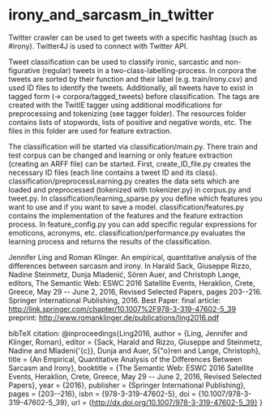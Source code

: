 # irony_and_sarcasm_in_twitter

Twitter crawler can be used to get tweets with a specific hashtag (such as #irony).
Twitter4J is used to connect with Twitter API.

Tweet classification can be used to classify ironic, sarcastic and non-figurative (regular) tweets in a two-class-labelling-process.
In corpora the tweets are sorted by their function and their label (e.g. train/irony.csv) and used ID files to identify the tweets.
Additionally, all tweets have to exist in tagged form (-> corpora/tagged_tweets) before classification. 
The tags are created with the TwitIE tagger using additional modifications for preprocessing and tokenizing (see tagger folder).
The resources folder contains lists of stopwords, lists of positive and negative words, etc. The files in this folder are used for feature extraction.

The classification will be started via classification/main.py. 
There train and test corpus can be changed and learning or only feature extraction (creating an ARFF file) can be started.
First, create_ID_file.py creates the necessary ID files (each line contains a tweet ID and its class).
classification/preprocessLearning.py creates the data sets which are loaded and preprocessed (tokenized with tokenizer.py) in corpus.py and tweet.py.
In classification/learning_sparse.py you define which features you want to use and if you want to save a model.
classification/features.py contains the implementation of the features and the feature extraction process. 
In feature_config.py you can add specific regular expressions for emoticons, acronyms, etc.
classification/performance.py evaluates the learning process and returns the results of the classification.


Jennifer Ling and Roman Klinger. An empirical, quantitative analysis of the differences between sarcasm and irony. In Harald Sack, Giuseppe Rizzo, Nadine Steinmetz, Dunja Mladenić, Sören Auer, and Christoph Lange, editors, The Semantic Web: ESWC 2016 Satellite Events, Heraklion, Crete, Greece, May 29 -- June 2, 2016, Revised Selected Papers, pages 203--216. Springer International Publishing, 2016. Best Paper. 
final article: http://link.springer.com/chapter/10.1007%2F978-3-319-47602-5_39
preprint: http://www.romanklinger.de/publications/ling2016.pdf

bibTeX citation:
@inproceedings{Ling2016,
  author = {Ling, Jennifer and Klinger, Roman},
  editor = {Sack, Harald and Rizzo, Giuseppe and Steinmetz,
                  Nadine and Mladeni{\'{c}}, Dunja and Auer, S{\"o}ren
                  and Lange, Christoph},
  title = {An Empirical, Quantitative Analysis of the
                  Differences Between Sarcasm and Irony},
  booktitle = {The Semantic Web: ESWC 2016 Satellite Events,
                  Heraklion, Crete, Greece, May 29 -- June 2, 2016,
                  Revised Selected Papers},
  year = {2016},
  publisher = {Springer International Publishing},
  pages = {203--216},
  isbn = {978-3-319-47602-5},
  doi = {10.1007/978-3-319-47602-5_39},
  url = {http://dx.doi.org/10.1007/978-3-319-47602-5_39}
}
